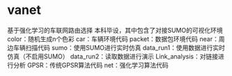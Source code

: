 # vanet
基于强化学习的车联网路由选择
本科毕设，其中包含了对接SUMO的可视化环境
color：随机生成n个色彩
car：车辆环境代码
packet：数据包环境代码
near：周边车辆扫描代码
sumo：使用SUMO进行实时仿真
data_run1：使用数据进行实时仿真（不启用SUMO）
data_run2：读取数据进行演示
Link_analysis：对链接进行分析
GPSR：传统GPSR算法代码
net：强化学习算法代码
